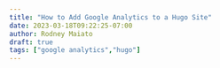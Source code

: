 ```yaml
---
title: "How to Add Google Analytics to a Hugo Site"
date: 2023-03-18T09:22:25-07:00
author: Rodney Maiato
draft: true
tags: ["google analytics","hugo"]
---
```


